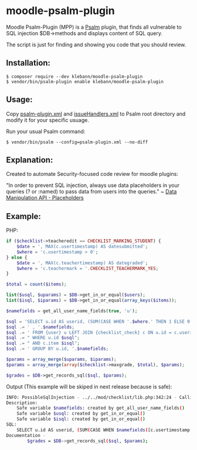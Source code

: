 # moodle-psalm-plugin
Moodle Psalm-Plugin (MPP) is a [Psalm](https://github.com/vimeo/psalm) plugin, that finds all vulnerable to SQL injection $DB->methods and displays content of SQL query.

The script is just for finding and showing you code that you should review. 

## Installation:

```console
$ composer require --dev klebann/moodle-psalm-plugin
$ vendor/bin/psalm-plugin enable klebann/moodle-psalm-plugin
```

## Usage:

Copy [psalm-plugin.xml](psalm-plugin.xml) and [issueHandlers.xml](issueHandlers.xml) to Psalm root directory and modify it for your specific usuage.

Run your usual Psalm command:
```console
$ vendor/bin/psalm --config=psalm-plugin.xml --no-diff
```

## Explanation:

Created to automate Security-focused code review for moodle plugins:

"In order to prevent SQL injection, always use data placeholders in your queries (? or :named) to pass data from users into the queries." ~ [Data Manipulation API - Placeholders](https://docs.moodle.org/dev/Data_manipulation_API#Placeholders)

## Example:

PHP:
```php
if ($checklist->teacheredit == CHECKLIST_MARKING_STUDENT) {
    $date = ', MAX(c.usertimestamp) AS datesubmitted';
    $where = 'c.usertimestamp > 0';
} else {
    $date = ', MAX(c.teachertimestamp) AS dategraded';
    $where = 'c.teachermark = '.CHECKLIST_TEACHERMARK_YES;
}

$total = count($items);

list($usql, $uparams) = $DB->get_in_or_equal($users);
list($isql, $iparams) = $DB->get_in_or_equal(array_keys($items));

$namefields = get_all_user_name_fields(true, 'u');

$sql = 'SELECT u.id AS userid, (SUM(CASE WHEN '.$where.' THEN 1 ELSE 0 END) * ? / ? ) AS rawgrade'.$date;
$sql .= ' , '.$namefields;
$sql .= ' FROM {user} u LEFT JOIN {checklist_check} c ON u.id = c.userid';
$sql .= " WHERE u.id $usql";
$sql .= " AND c.item $isql";
$sql .= ' GROUP BY u.id, '.$namefields;

$params = array_merge($uparams, $iparams);
$params = array_merge(array($checklist->maxgrade, $total), $params);

$grades = $DB->get_records_sql($sql, $params);
```

Output (This example will be skiped in next release because is safe):
```bash
INFO: PossibleSqlInjection - ../../mod/checklist/lib.php:342:24 - Calling unsafe sql method $DB->get_records_sql
Description:
    Safe variable $namefields: created by get_all_user_name_fields()
    Safe variable $usql: created by get_in_or_equal()
    Safe variable $isql: created by get_in_or_equal()
SQL:
    SELECT u.id AS userid, (SUM(CASE WHEN $namefields([c.usertimestamp > 0][c.teachermark = CHECKLIST_TEACHERMARK_YES]) THEN 1 ELSE 0 END) * ? / ? ) AS rawgrade $date([, MAX(c.usertimestamp) AS datesubmitted][, MAX(c.teachertimestamp) AS dategraded]) , $namefields FROM {user} u LEFT JOIN {checklist_check} c ON u.id = c.userid WHERE u.id $usql AND c.item $isql GROUP BY u.id, $namefields
Documentation -
        $grades = $DB->get_records_sql($sql, $params);
```
